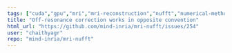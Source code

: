 ```yaml
---
tags: ["cuda","gpu","mri","mri-reconstruction","nufft","numerical-methods","numpy","off-resonance-correction","tensorflow","tests","torch"]
title: "Off-resonance correction works in opposite convention"
html_url: "https://github.com/mind-inria/mri-nufft/issues/254"
user: "chaithyagr"
repo: "mind-inria/mri-nufft"
---
```



